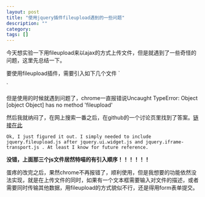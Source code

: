 ```yaml
---
layout: post
title: "使用jquery插件fileupload遇到的一些问题"
description: ""
category: 
tags: []
---
```

今天想实验一下用fileupload来以ajax的方式上传文件，但是就遇到了一些奇怪的问题，这里先总结一下。

要使用fileupload插件，需要引入如下几个文件
`<script src="http://192.168.1.197/my/js/vendor/jquery.ui.widget.js" type="text/javascript"></script>

<script src="http://192.168.1.197/my/js/jquery.iframe-transport.js" type="text/javascript"></script> 

<script src="http://192.168.1.197/my/js/jquery.fileupload.js" type="text/javascript"></script>`

但是使用的时候就遇到问题了，chrome一直报错说Uncaught TypeError: Object [object Object] has no method 'fileupload'

然后我就纳闷了，在网上搜索一番之后，在github的一个讨论页里找到了答案。<a href="https://github.com/blueimp/jQuery-File-Upload/issues/1085" target="_blank" >链接在此</a>

`Ok, I just figured it out. I simply needed to include jquery.fileupload.js after jquery.ui.widget.js and jquery.iframe-transport.js . At least I know for future reference.`

**没错，上面那三个js文件居然特喵的有引入顺序！！！！！！**

蛋疼的改完之后，果然chrome不再报错了，顺利使用，但是我想要的功能依然没法实现，就是在上传文件的同时，如果有一个文本框需要输入对文件的描述，或者需要同时传输其他数据，用fileupload的方式貌似不行，还是得用form表单提交。
